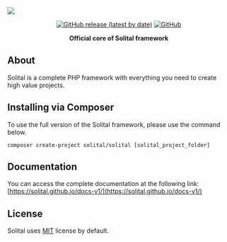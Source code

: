 <img src="https://res.cloudinary.com/bdlsltfmk/image/upload/v1593342725/Solital_logo/solital-logo_iyoo2u.png" align="center">

<p align="center">
  <a href="https://github.com/solital/core/releases"><img alt="GitHub release (latest by date)" src="https://img.shields.io/github/v/release/solital/core?style=flat-square"></a>
  <a href="https://github.com/solital/core/blob/master/LICENSE"><img alt="GitHub" src="https://img.shields.io/github/license/solital/core?style=flat-square"></a>
</p>

<p align="center">
  <strong>Official core of Solital framework</strong>
</p>

## About

Solital is a complete PHP framework with everything you need to create high value projects.

## Installing via Composer

To use the full version of the Solital framework, please use the command below.

```
composer create-project solital/solital [solital_project_folder]
```

## Documentation

You can access the complete documentation at the following link: [https://solital.github.io/docs-v1/](https://solital.github.io/docs-v1/)

## License

Solital uses [MIT](https://github.com/solital/solital/blob/master/LICENSE) license by default.